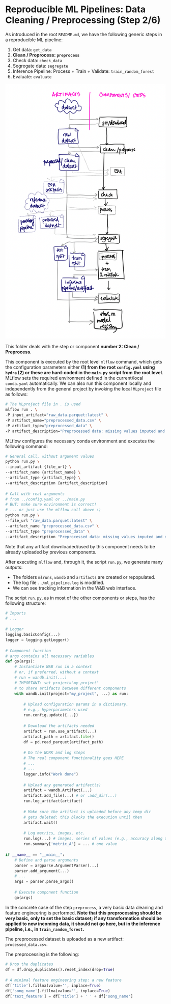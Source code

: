 # Reproducible ML Pipelines: Data Cleaning / Preprocessing (Step 2/6)

As introduced in the root `README.md`, we have the following generic steps in a reproducible ML pipeline:

1. Get data: `get_data`
2. **Clean / Proprocess: `preprocess`**
3. Check data: `check_data`
4. Segregate data: `segregate`
5. Inference Pipeline: Process + Train + Validate: `train_random_forest`
6. Evaluate: `evaluate`

![Generic Reproducible Pipeline](../assets/Reproducible_Pipeline.png)

This folder deals with the step or component **number 2: Clean / Preprocess**.

This component is executed by the root level `mlflow` command, which gets the configuration parameters either **(1) from the root `config.yaml` using `hydra` (2) or these are hard-coded in the `main.py` script from the root level**. MLflow sets the required environment defined in the current/local `conda.yaml` automatically. We can also run this component locally and independently from the general project by invoking the local `MLproject` file as follows:

```bash
# The MLproject file in . is used
mlflow run . \
-P input_artifact="raw_data.parquet:latest" \
-P artifact_name="preprocessed_data.csv" \
-P artifact_type="preprocessed_data" \
-P artifact_description="Preprocessed data: missing values imputed and duplicated dropped"
```

MLflow configures the necessary conda environment and executes the following command:

```bash
# General call, without argument values
python run.py \
--input_artifact {file_url} \
--artifact_name {artifact_name} \
--artifact_type {artifact_type} \
--artifact_description {artifact_description}

# Call with real arguments
# from ../config.yaml or ../main.py
# BUT: make sure environment is correct!
# ... or just use the mlflow call above :)
python run.py \
--file_url "raw_data.parquet:latest" \
--artifact_name "preprocessed_data.csv" \
--artifact_type "preprocessed_data" \
--artifact_description "Preprocessed data: missing values imputed and duplicated dropped"
```

Note that any artifact downloaded/used by this component needs to be already uploaded by previous components.

After executing `mlflow` and, through it, the script `run.py`, we generate many outputs:

- The folders `mlruns`, `wandb` and `artifacts` are created or repopulated.
- The log file `../ml_pipeline.log` is modified.
- We can see tracking information in the W&B web interface.

The script `run.py`, as in most of the other components or steps, has the following structure:

```python
# Imports
# ...

# Logger
logging.basicConfig(...)
logger = logging.getLogger()

# Component function
# args contains all necessary variables
def go(args):
    # Instantiate W&B run in a context
    # or, if preferred, without a context
    # run = wandb.init(...)
    # IMPORTANT: set project="my_project"
    # to share artifacts between different components
    with wandb.init(project="my_project", ...) as run:

        # Upload configuration params in a dictionary,
        # e.g., hyperparameters used
        run.config.update({...})

        # Download the artifacts needed
        artifact = run.use_artifact(...)
        artifact_path = artifact.file()
        df = pd.read_parquet(artifact_path)

        # Do the WORK and log steps
        # The real component functionality goes HERE
        # ...
        # ...
        logger.info("Work done")

        # Upload any generated artifact(s)
        artifact = wandb.Artifact(...)
        artifact.add_file(...) # or .add_dir(...)
        run.log_artifact(artifact)

        # Make sure the artifact is uploaded before any temp dir
        # gets deleted; this blocks the execution until then
        artifact.wait()

        # Log metrics, images, etc.
        run.log(...) # images, series of values (e.g., accuracy along time)
        run.summary['metric_A'] = ... # one value

if __name__ == "__main__":
    # Define and parse arguments
    parser = argparse.ArgumentParser(...)
    parser.add_argument(...)
    # ...
    args = parser.parse_args()

    # Execute component function
    go(args)

```

In the concrete case of the step `preprocess`, a very basic data cleaning and feature engineering is performed. **Note that this preprocessing should be very basic, only to set the basic dataset; if any transformation should be applied to new incoming data, it should not go here, but in the inference pipeline, i.e., in `train_random_forest`.**

The preprocessed dataset is uploaded as a new artifact: `processed_data.csv`.

The preprocessing is the following:

```python
# Drop the duplicates
df = df.drop_duplicates().reset_index(drop=True)

# A minimal feature engineering step: a new feature
df['title'].fillna(value='', inplace=True)
df['song_name'].fillna(value='', inplace=True)
df['text_feature'] = df['title'] + ' ' + df['song_name']
```

